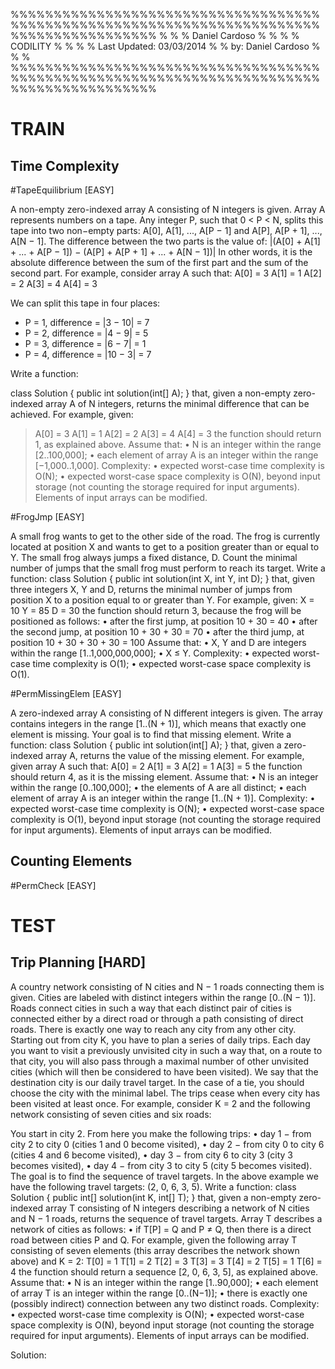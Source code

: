 %%%%%%%%%%%%%%%%%%%%%%%%%%%%%%%%%%%%%%%%%%%%%%%%%%%%%%%%%%%%%%%%%%%%%%%%%%%%%%%%%%%%%%%%%
%                                                                                       %
%                                    Daniel Cardoso                                     %
%                                                                                       %
%                                       CODILITY                                        %
%                                                                                       %
%                         Last Updated: 03/03/2014                                      %
%                                   by: Daniel Cardoso                                  %
%                                                                                       %
%%%%%%%%%%%%%%%%%%%%%%%%%%%%%%%%%%%%%%%%%%%%%%%%%%%%%%%%%%%%%%%%%%%%%%%%%%%%%%%%%%%%%%%%%

TRAIN
=====
Time Complexity
---------------

#TapeEquilibrium [EASY]

A non-empty zero-indexed array A consisting of N integers is given. Array A represents numbers on a tape.
Any integer P, such that 0 < P < N, splits this tape into two non−empty parts: A[0], A[1], ..., A[P − 1] and A[P], A[P + 1], ..., A[N − 1].
The difference between the two parts is the value of: |(A[0] + A[1] + ... + A[P − 1]) − (A[P] + A[P + 1] + ... + A[N − 1])|
In other words, it is the absolute difference between the sum of the first part and the sum of the second part.
For example, consider array A such that:
  A[0] = 3
  A[1] = 1
  A[2] = 2
  A[3] = 4
  A[4] = 3
  
We can split this tape in four places:
+	P = 1, difference = |3 − 10| = 7 
+	P = 2, difference = |4 − 9| = 5 
+	P = 3, difference = |6 − 7| = 1
+	P = 4, difference = |10 − 3| = 7 

Write a function:

class Solution { public int solution(int[] A); }
that, given a non-empty zero-indexed array A of N integers, returns the minimal difference that can be achieved.
For example, given:
>  A[0] = 3
>  A[1] = 1
>  A[2] = 2
>  A[3] = 4
>  A[4] = 3
the function should return 1, as explained above.
Assume that:
•	N is an integer within the range [2..100,000];
•	each element of array A is an integer within the range [−1,000..1,000].
Complexity:
•	expected worst-case time complexity is O(N);
•	expected worst-case space complexity is O(N), beyond input storage (not counting the storage required for input arguments).
Elements of input arrays can be modified.

#FrogJmp [EASY]

A small frog wants to get to the other side of the road. The frog is currently located at position X and wants to get to a position greater than or equal to Y. The small frog always jumps a fixed distance, D.
Count the minimal number of jumps that the small frog must perform to reach its target.
Write a function:
class Solution { public int solution(int X, int Y, int D); }
that, given three integers X, Y and D, returns the minimal number of jumps from position X to a position equal to or greater than Y.
For example, given:
  X = 10
  Y = 85
  D = 30
the function should return 3, because the frog will be positioned as follows:
•	after the first jump, at position 10 + 30 = 40
•	after the second jump, at position 10 + 30 + 30 = 70
•	after the third jump, at position 10 + 30 + 30 + 30 = 100
Assume that:
•	X, Y and D are integers within the range [1..1,000,000,000];
•	X ≤ Y.
Complexity:
•	expected worst-case time complexity is O(1);
•	expected worst-case space complexity is O(1).

#PermMissingElem [EASY]

A zero-indexed array A consisting of N different integers is given. The array contains integers in the range [1..(N + 1)], which means that exactly one element is missing.
Your goal is to find that missing element.
Write a function:
class Solution { public int solution(int[] A); }
that, given a zero-indexed array A, returns the value of the missing element.
For example, given array A such that:
  A[0] = 2
  A[1] = 3
  A[2] = 1
  A[3] = 5
the function should return 4, as it is the missing element.
Assume that:
•	N is an integer within the range [0..100,000];
•	the elements of A are all distinct;
•	each element of array A is an integer within the range [1..(N + 1)].
Complexity:
•	expected worst-case time complexity is O(N);
•	expected worst-case space complexity is O(1), beyond input storage (not counting the storage required for input arguments).
Elements of input arrays can be modified.
	
Counting Elements
-----------------

#PermCheck [EASY]


TEST
====

Trip Planning [HARD]
--------------------

A country network consisting of N cities and N − 1 roads connecting them is given. Cities are labeled with distinct integers within the range [0..(N − 1)]. Roads connect cities in such a way that each distinct pair of cities is connected either by a direct road or through a path consisting of direct roads. There is exactly one way to reach any city from any other city.
Starting out from city K, you have to plan a series of daily trips. Each day you want to visit a previously unvisited city in such a way that, on a route to that city, you will also pass through a maximal number of other unvisited cities (which will then be considered to have been visited). We say that the destination city is our daily travel target.
In the case of a tie, you should choose the city with the minimal label. The trips cease when every city has been visited at least once.
For example, consider K = 2 and the following network consisting of seven cities and six roads:
 
You start in city 2. From here you make the following trips:
•	day 1 − from city 2 to city 0 (cities 1 and 0 become visited),
•	day 2 − from city 0 to city 6 (cities 4 and 6 become visited),
•	day 3 − from city 6 to city 3 (city 3 becomes visited),
•	day 4 − from city 3 to city 5 (city 5 becomes visited).
The goal is to find the sequence of travel targets. In the above example we have the following travel targets: (2, 0, 6, 3, 5).
Write a function:
class Solution { public int[] solution(int K, int[] T); }
that, given a non-empty zero-indexed array T consisting of N integers describing a network of N cities and N − 1 roads, returns the sequence of travel targets.
Array T describes a network of cities as follows:
•	if T[P] = Q and P ≠ Q, then there is a direct road between cities P and Q.
For example, given the following array T consisting of seven elements (this array describes the network shown above) and K = 2:
    T[0] = 1
    T[1] = 2
    T[2] = 3
    T[3] = 3
    T[4] = 2
    T[5] = 1
    T[6] = 4
the function should return a sequence [2, 0, 6, 3, 5], as explained above.
Assume that:
•	N is an integer within the range [1..90,000];
•	each element of array T is an integer within the range [0..(N−1)];
•	there is exactly one (possibly indirect) connection between any two distinct roads.
Complexity:
•	expected worst-case time complexity is O(N);
•	expected worst-case space complexity is O(N), beyond input storage (not counting the storage required for input arguments).
Elements of input arrays can be modified.

Solution:

